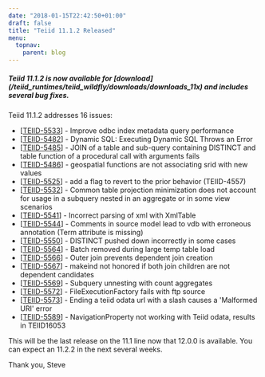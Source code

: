 ```yaml
---
date: "2018-01-15T22:42:50+01:00"
draft: false
title: "Teiid 11.1.2 Released"
menu:
  topnav:
    parent: blog
---
```


##### Teiid 11.1.2 is now available for [download] (/teiid_runtimes/teiid_wildfly/downloads/downloads_11x) and includes several bug fixes.

<!--more-->

Teiid 11.1.2 addresses 16 issues:

<ul>
<li>[<a href='https://issues.jboss.org/browse/TEIID-5533'>TEIID-5533</a>] -         Improve odbc index metadata query performance
</li>
<li>[<a href='https://issues.jboss.org/browse/TEIID-5482'>TEIID-5482</a>] -         Dynamic SQL: Executing Dynamic SQL Throws an Error
</li>
<li>[<a href='https://issues.jboss.org/browse/TEIID-5485'>TEIID-5485</a>] -         JOIN of a table and sub-query containing DISTINCT and table function of a procedural call with arguments fails
</li>
<li>[<a href='https://issues.jboss.org/browse/TEIID-5486'>TEIID-5486</a>] -         geospatial functions are not associating srid with new values
</li>
<li>[<a href='https://issues.jboss.org/browse/TEIID-5525'>TEIID-5525</a>] -         add a flag to revert to the prior behavior (TEIID-4557)
</li>
<li>[<a href='https://issues.jboss.org/browse/TEIID-5532'>TEIID-5532</a>] -         Common table projection minimization does not account for usage in a subquery nested in an aggregate or in some view scenarios
</li>
<li>[<a href='https://issues.jboss.org/browse/TEIID-5541'>TEIID-5541</a>] -         Incorrect parsing of xml with XmlTable
</li>
<li>[<a href='https://issues.jboss.org/browse/TEIID-5544'>TEIID-5544</a>] -         Comments in source model lead to vdb with erroneous annotation (Term attribute is missing)
</li>
<li>[<a href='https://issues.jboss.org/browse/TEIID-5550'>TEIID-5550</a>] -         DISTINCT pushed down incorrectly in some cases
</li>
<li>[<a href='https://issues.jboss.org/browse/TEIID-5564'>TEIID-5564</a>] -         Batch removed during large temp table load
</li>
<li>[<a href='https://issues.jboss.org/browse/TEIID-5566'>TEIID-5566</a>] -         Outer join prevents dependent join creation
</li>
<li>[<a href='https://issues.jboss.org/browse/TEIID-5567'>TEIID-5567</a>] -         makeind not honored if both join children are not dependent candidates
</li>
<li>[<a href='https://issues.jboss.org/browse/TEIID-5569'>TEIID-5569</a>] -         Subquery unnesting with count aggregates
</li>
<li>[<a href='https://issues.jboss.org/browse/TEIID-5572'>TEIID-5572</a>] -         FileExecutionFactory fails with ftp source
</li>
<li>[<a href='https://issues.jboss.org/browse/TEIID-5573'>TEIID-5573</a>] -         Ending a teiid odata url with a slash causes a &#39;Malformed URI&#39; error
</li>
<li>[<a href='https://issues.jboss.org/browse/TEIID-5589'>TEIID-5589</a>] -         NavigationProperty not working with Teiid odata, results in  TEIID16053 
</li>
</ul>

This will be the last release on the 11.1 line now that 12.0.0 is available.  You can expect an 11.2.2 in the next several weeks.

Thank you, Steve 
